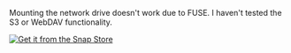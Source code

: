 Mounting the network drive doesn't work due to FUSE. I haven't tested the S3 or WebDAV functionality.

[![Get it from the Snap Store](https://snapcraft.io/en/dark/install.svg)](https://snapcraft.io/filen-desktop-tsugu)
